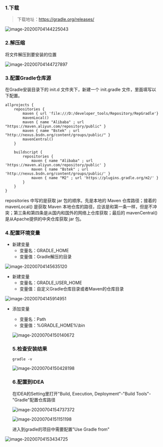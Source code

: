 ### 1.下载

> 下载地址：https://gradle.org/releases/

![image-20200704144225043](https://cxhello.oss-cn-beijing.aliyuncs.com/image/image-20200704144225043.png)

### 2.解压缩

将文件解压到要安装的位置

![image-20200704144727897](https://cxhello.oss-cn-beijing.aliyuncs.com/image/image-20200704144727897.png)

### 3.配置Gradle仓库源

在Gradle安装目录下的 init.d 文件夹下，新建一个 init.gradle 文件，里面填写以下配置。

```
allprojects {
    repositories {
        maven { url 'file:///D:/developer_tools/Repository/RepGradle'}
        mavenLocal()
        maven { name "Alibaba" ; url "https://maven.aliyun.com/repository/public" }
        maven { name "Bstek" ; url "http://nexus.bsdn.org/content/groups/public/" }
        mavenCentral()
    }

    buildscript { 
        repositories { 
            maven { name "Alibaba" ; url 'https://maven.aliyun.com/repository/public' }
            maven { name "Bstek" ; url 'http://nexus.bsdn.org/content/groups/public/' }
            maven { name "M2" ; url 'https://plugins.gradle.org/m2/' }
        }
    }
}
```

repositories 中写的是获取 jar 包的顺序。先是本地的 Maven 仓库路径；接着的 mavenLocal() 是获取 Maven 本地仓库的路径，应该是和第一条一样，但是不冲突；第三条和第四条是从国内和国外的网络上仓库获取；最后的 mavenCentral() 是从Apache提供的中央仓库获取 jar 包。

### 4.配置环境变量

- 新建变量
  - 变量名：GRADLE_HOME
  - 变量值：Gradle解压的目录

![image-20200704145635120](https://cxhello.oss-cn-beijing.aliyuncs.com/image/image-20200704145635120.png)

- 新建变量
  - 变量名：GRADLE_USER_HOME
  - 变量值：自定义Gradle仓库目录或者Maven的仓库目录

![image-20200704145914951](https://cxhello.oss-cn-beijing.aliyuncs.com/image/image-20200704145914951.png)

- 添加变量

  - 变量名：Path
  - 变量值：%GRADLE_HOME%\bin

  ![image-20200704150140672](https://cxhello.oss-cn-beijing.aliyuncs.com/image/image-20200704150140672.png)

  ### 5.检查安装结果

  `gradle -v`

  ![image-20200704150428198](https://cxhello.oss-cn-beijing.aliyuncs.com/image/image-20200704150428198.png)

  ### 6.配置到IDEA

  在IDEA的Setting里打开"Build, Execution, Deployment"-"Build Tools"-"Gradle"配置仓库路径

  ![image-20200704154737372](https://cxhello.oss-cn-beijing.aliyuncs.com/image/image-20200704154737372.png)
  
  ![image-20200704151151198](https://cxhello.oss-cn-beijing.aliyuncs.com/image/image-20200704151151198.png)
  
  进入到gradle的项目中需要配置"Use Gradle from"

![image-20200704153434725](https://cxhello.oss-cn-beijing.aliyuncs.com/image/image-20200704153434725.png)